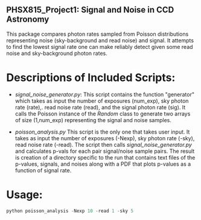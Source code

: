 ## PHSX815_Project1: Signal and Noise in CCD Astronomy

This package compares photon rates sampled from Poisson distributions representing noise (sky-background and read noise) and signal. It attempts to find the lowest signal rate one can make reliably detect given some read noise and sky-background photon rates.

# Descriptions of Included Scripts:

* *signal_noise_generator.py*: This script contains the function "generator" which takes as input the number of exposures (num_exp), sky photon rate (rate),. read noise rate (read), and the signal photon rate (sig).
It calls the Poisson instance of the *Random* class to generate two arrays of size (1,num_exp) representing the signal and noise samples.

* *poisson_analysis.py* This script is the only one that takes user input. It takes as input the number of exposures (-Nexp), sky photon rate (-sky), read noise rate (-read). The script then calls *signal_noise_generator.py* and calculates p-vals for each pair signal/noise sample pairs. The result is creation of a directory specific to the run that contains text files of the p-values, signals, and noises along with a PDF that plots p-values as a function of signal rate. 

# Usage:

```python
python poisson_analysis -Nexp 10 -read 1 -sky 5
```


